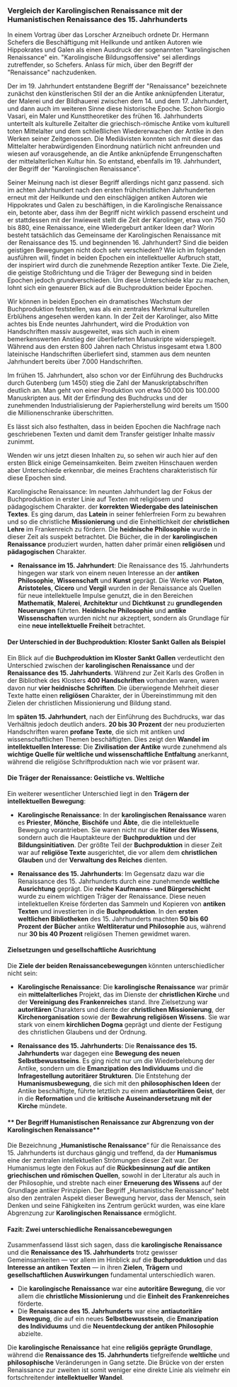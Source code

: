 
### Vergleich der Karolingischen Renaissance mit der Humanistischen Renaissance des 15. Jahrhunderts

In einem Vortrag über das Lorscher Arzneibuch ordnete Dr. Hermann Schefers die Beschäftigung mit Heilkunde und antiken Autoren wie Hippokrates und Galen als einen Ausdruck der sogenannten "karolingischen Renaissance" ein. "Karolingische Bildungsoffensive" sei allerdings zutreffender, so Schefers. Anlass für mich, über den Begriff der "Renaissance" nachzudenken. 

Der im 19. Jahrhundert entstandene Begriff der "Renaissance" bezeichnete zunächst den künstlerischen Stil der an die Antike anknüpfenden Literatur, der Malerei und der Bildhauerei zwischen dem 14. und dem 17. Jahrhundert, und dann auch im weiteren Sinne diese historische Epoche. Schon Giorgio Vasari, ein Maler und Kunsttheoretiker des frühen 16. Jahrhunderts unterteilt als kulturelle Zeitalter die griechisch-römische Antike vom kulturell toten Mittelalter und dem schließlichen Wiedererwachen der Antike in den Werken seiner Zeitgenossen. Die Mediävisten konnten sich mit dieser das Mittelalter herabwürdigenden Einordnung natürlich nicht anfreunden und wiesen auf vorausgehende, an die Antike anknüpfende Errungenschaften der mittelalterlichen Kultur hin. So entstand, ebenfalls im 19. Jahrhundert, der Begriff der "Karolingischen Renaissance". 

Seiner Meinung nach ist dieser Begriff allerdings nicht ganz passend. sich im achten Jahrhundert nach den ersten frühchristlichen Jahrhunderten erneut mit der Heilkunde und den einschlägigen antiken Autoren wie Hippokrates und Galen zu beschäftigen, in die Karolingische Renaissance ein, betonte aber, dass ihm der Begriff nicht wirklich passend erscheint und er stattdessen mit der Inwieweit stellt die Zeit der Karolinger, etwa von 750 bis 880, eine Renaissance, eine Wiedergeburt antiker Ideen dar? Worin besteht tatsächlich das Gemeinsame der Karolingischen Renaissance mit der Renaissance des 15. und beginnenden 16. Jahrhundert? Sind die beiden geistigen Bewegungen nicht doch sehr verschieden?
Wie ich im folgenden ausführen will, findet in beiden Epochen ein intellektueller Aufbruch statt, der inspiriert wird durch die zunehmende Rezeption antiker Texte. Die Ziele, die geistige Stoßrichtung und die Träger der Bewegung  sind in beiden Epochen jedoch grundverschieden. Um diese Unterschiede klar zu machen, lohnt sich ein genauerer Blick auf die Buchproduktion beider Epochen.

Wir können in beiden Epochen ein dramatisches Wachstum der Buchproduktion feststellen, was als ein zentrales Merkmal kulturellen Erblühens angesehen werden kann. In der Zeit der Karolinger, also Mitte achtes bis Ende neuntes Jahrhundert, wird die Produktion von Handschriften massiv ausgeweitet, was sich auch in einem bemerkenswerten Anstieg der überlieferten Manuskripte widerspiegelt. Während aus den ersten 800 Jahren nach Christus insgesamt etwa 1.800 lateinische Handschriften überliefert sind, stammen aus dem neunten Jahrhundert bereits über 7.000 Handschriften.

Im frühen 15. Jahrhundert, also schon vor der Einführung des Buchdrucks durch Gutenberg (um 1450)  stieg die Zahl der Manuskriptabschriften deutlich an. Man geht von einer Produktion von etwa 50.000 bis 100.000 Manuskripten aus. Mit der Erfindung des Buchdrucks und der zunehmenden Industrialisierung der Papierherstellung wird bereits um 1500 die Millionenschranke überschritten.

Es lässt sich also festhalten, dass in beiden Epochen die Nachfrage nach geschriebenen Texten und damit dem Transfer geistiger Inhalte massiv zunimmt.

Wenden wir uns jetzt diesen Inhalten zu, so sehen wir auch hier auf den ersten Blick einige Gemeinsamkeiten. Beim zweiten Hinschauen werden aber Unterschiede erkennbar, die meines Erachtens charakteristisch für diese Epochen sind.

Karolingische Renaissance: Im neunten Jahrhundert lag der Fokus der Buchproduktion in erster Linie auf Texten mit religiösem und pädagogischem Charakter. 
der **korrekten Wiedergabe des lateinischen Textes**. Es ging darum, das **Latein** in seiner fehlerfreien Form zu bewahren und so die christliche **Missionierung** und die Einheitlichkeit der **christlichen Lehre** im Frankenreich zu fördern. Die **heidnische Philosophie** wurde in dieser Zeit als suspekt betrachtet. Die Bücher, die in der **karolingischen Renaissance** produziert wurden, hatten daher primär einen **religiösen** und **pädagogischen** Charakter.
    
- **Renaissance im 15. Jahrhundert**: Die Renaissance des 15. Jahrhunderts hingegen war stark von einem neuen Interesse an der **antiken Philosophie**, **Wissenschaft** und **Kunst** geprägt. Die Werke von **Platon**, **Aristoteles**, **Cicero** und **Vergil** wurden in der Renaissance als Quellen für neue intellektuelle Impulse genutzt, die in den Bereichen **Mathematik**, **Malerei**, **Architektur** und **Dichtkunst** zu **grundlegenden Neuerungen** führten. **Heidnische Philosophie** und **antike Wissenschaften** wurden nicht nur akzeptiert, sondern als Grundlage für eine **neue intellektuelle Freiheit** betrachtet.
    

#### **Der Unterschied in der Buchproduktion: Kloster Sankt Gallen als Beispiel**

Ein Blick auf die **Buchproduktion im Kloster Sankt Gallen** verdeutlicht den Unterschied zwischen der **karolingischen Renaissance** und der **Renaissance des 15. Jahrhunderts**. Während zur Zeit Karls des Großen in der Bibliothek des Klosters **400 Handschriften** vorhanden waren, waren davon nur **vier heidnische Schriften**. Die überwiegende Mehrheit dieser Texte hatte einen **religiösen** Charakter, der in Übereinstimmung mit den Zielen der christlichen Missionierung und Bildung stand.

Im **späten 15. Jahrhundert**, nach der Einführung des Buchdrucks, war das Verhältnis jedoch deutlich anders. **20 bis 30 Prozent** der neu produzierten Handschriften waren **profane Texte**, die sich mit antiken und wissenschaftlichen Themen beschäftigten. Dies zeigt den **Wandel im intellektuellen Interesse**: Die **Zivilisation der Antike** wurde zunehmend als **wichtige Quelle für weltliche und wissenschaftliche Entfaltung** anerkannt, während die religiöse Schriftproduktion nach wie vor präsent war.

#### **Die Träger der Renaissance: Geistliche vs. Weltliche**

Ein weiterer wesentlicher Unterschied liegt in den **Trägern der intellektuellen Bewegung**:

- **Karolingische Renaissance**: In der **karolingischen Renaissance** waren es **Priester**, **Mönche**, **Bischöfe** und **Äbte**, die die intellektuelle Bewegung vorantrieben. Sie waren nicht nur die **Hüter des Wissens**, sondern auch die Hauptakteure der **Buchproduktion** und der **Bildungsinitiativen**. Der größte Teil der **Buchproduktion** in dieser Zeit war auf **religiöse Texte** ausgerichtet, die vor allem dem **christlichen Glauben** und der **Verwaltung des Reiches** dienten.
    
- **Renaissance des 15. Jahrhunderts**: Im Gegensatz dazu war die Renaissance des 15. Jahrhunderts durch eine zunehmende **weltliche Ausrichtung** geprägt. Die **reiche Kaufmanns- und Bürgerschicht** wurde zu einem wichtigen Träger der Renaissance. Diese neuen intellektuellen Kreise förderten das Sammeln und Kopieren von **antiken Texten** und investierten in die **Buchproduktion**. In den **ersten weltlichen Bibliotheken** des 15. Jahrhunderts machten **50 bis 60 Prozent der Bücher** antike **Weltliteratur und Philosophie** aus, während nur **30 bis 40 Prozent** religiösen Themen gewidmet waren.
    

#### **Zielsetzungen und gesellschaftliche Ausrichtung**

Die **Ziele der beiden Renaissancebewegungen** könnten unterschiedlicher nicht sein:

- **Karolingische Renaissance**: Die **karolingische Renaissance** war primär ein **mittelalterliches** Projekt, das im Dienste der **christlichen Kirche** und der **Vereinigung des Frankenreiches** stand. Ihre Zielsetzung war **autoritären** Charakters und diente der **christlichen Missionierung**, der **Kirchenorganisation** sowie der **Bewahrung religiösen Wissens**. Sie war stark von einem **kirchlichen Dogma** geprägt und diente der Festigung des christlichen Glaubens und der Ordnung.
    
- **Renaissance des 15. Jahrhunderts**: Die **Renaissance des 15. Jahrhunderts** war dagegen eine **Bewegung des neuen Selbstbewusstseins**. Es ging nicht nur um die Wiederbelebung der Antike, sondern um die **Emanzipation des Individuums** und die **Infragestellung autoritärer Strukturen**. Die Entstehung der **Humanismusbewegung**, die sich mit den **philosophischen Ideen** der Antike beschäftigte, führte letztlich zu einem **antiautoritären Geist**, der in die **Reformation** und die **kritische Auseinandersetzung mit der Kirche** mündete.

#### ** Der Begriff Humanistischen Renaissance zur Abgrenzung von der Karolingischen Renaissance**

Die Bezeichnung „**Humanistische Renaissance**“ für die Renaissance des 15. Jahrhunderts ist durchaus gängig und treffend, da der **Humanismus** eine der zentralen intellektuellen Strömungen dieser Zeit war. Der Humanismus legte den Fokus auf die **Rückbesinnung auf die antiken griechischen und römischen Quellen**, sowohl in der Literatur als auch in der Philosophie, und strebte nach einer **Erneuerung des Wissens** auf der Grundlage antiker Prinzipien. Der Begriff „Humanistische Renaissance“ hebt also den zentralen Aspekt dieser Bewegung hervor, dass der Mensch, sein Denken und seine Fähigkeiten ins Zentrum gerückt wurden, was eine klare Abgrenzung zur **Karolingischen Renaissance** ermöglicht.


#### **Fazit: Zwei unterschiedliche Renaissancebewegungen**

Zusammenfassend lässt sich sagen, dass die **karolingische Renaissance** und die **Renaissance des 15. Jahrhunderts** trotz gewisser Gemeinsamkeiten — vor allem im Hinblick auf die **Buchproduktion** und das **Interesse an antiken Texten** — in ihren **Zielen**, **Trägern** und **gesellschaftlichen Auswirkungen** fundamental unterschiedlich waren.

- Die **karolingische Renaissance** war eine **autoritäre Bewegung**, die vor allem die **christliche Missionierung** und die **Einheit des Frankenreiches** förderte.
- Die **Renaissance des 15. Jahrhunderts** war eine **antiautoritäre Bewegung**, die auf ein neues **Selbstbewusstsein**, die **Emanzipation des Individuums** und die **Neuentdeckung der antiken Philosophie** abzielte.

Die **karolingische Renaissance** hat eine **religiös geprägte Grundlage**, während die **Renaissance des 15. Jahrhunderts** tiefgreifende **weltliche** und **philosophische** Veränderungen in Gang setzte. Die Brücke von der ersten Renaissance zur zweiten ist somit weniger eine direkte Linie als vielmehr ein fortschreitender **intellektueller Wandel**.